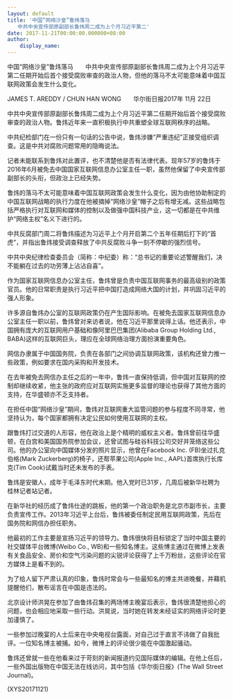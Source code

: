 ```yaml
---
layout: default
title: '中国“网络沙皇”鲁炜落马
　　中共中央宣传部原副部长鲁炜周二成为上个月习近平第二'
date: 2017-11-21T00:00:00.000000+08:00
author:
    display_name: 
---
```


中国“网络沙皇”鲁炜落马　　中共中央宣传部原副部长鲁炜周二成为上个月习近平第二任期开始后首个接受腐败审查的政治人物，但他的落马不太可能意味着中国互联网政策会发生什么变化。

JAMES T. AREDDY / CHUN HAN WONG　　华尔街日报2017年 11月 22日

中共中央宣传部原副部长鲁炜周二成为上个月习近平第二任期开始后首个接受腐败审查的政治人物。鲁炜近年来一直积极执行中共重塑全球互联网秩序的战略。

中共纪检部门在一份只有一句话的公告中说，鲁炜涉嫌“严重违纪”正接受组织调查。这是中共对腐败问题常用的隐晦说法。

记者未能联系到鲁炜对此置评，也不清楚他是否有法律代表。现年57岁的鲁炜于2016年6月被免去中国国家互联网信息办公室主任一职，虽然他保留了中央宣传部副部长的头衔，但政治上已经失势。

鲁炜的落马不太可能意味着中国互联网政策会发生什么变化，因为由他协助制定的中国互联网战略的执行力度在他被摘掉“网络沙皇”帽子之后有增无减。这些战略包括严格执行对互联网和媒体的控制以及做强中国科技产业，这一切都是在中共维护“网络主权”名义下进行的。

中共反腐部门周二将鲁炜描述为习近平上个月开启第二个五年任期后打下的“首虎”，并指出鲁炜接受调查释放了中共反腐败斗争一刻不停歇的强烈信号。

中共中央纪律检查委员会（简称：中纪委）称：“总书记的重要论述警醒我们，决不能躺在过去的功劳薄上沾沾自喜”。

作为国家互联网信息办公室主任，鲁炜曾是负责中国互联网事务的最高级别的政策官员。他的日常职责是执行习近平把中国打造成网络大国的计划，并巩固习近平的强人形象。

许多源自鲁炜办公室的互联网政策仍在产生国际影响。在被免去国家互联网信息办公室主任一职以前，鲁炜曾对来访者说，他在习近平那里说得上话。他还表示，中国拥有庞大的互联网用户基础和像阿里巴巴集团(Alibaba Group Holding Ltd., BABA)这样的互联网巨头，理应在全球网络治理方面扮演重要角色。

网信办隶属于中国国务院，负责在各部门之间协调互联网政策，该机构还曾力推一些政策，例如要求在国内采购和开发技术。

在去年被免去网信办主任之后的一年中，鲁炜一直保持低调，但中国对互联网的控制却继续收紧，他主张的政府应对互联网实施更多监督的理论也获得了其他方面的支持，在华盛顿亦不乏支持者。

在担任中国“网络沙皇”期间，鲁炜对互联网重大监管问题的参与程度不同寻常，他坚持认为，每个国家都拥有决定公民如何使用互联网的主权。

跟鲁炜打过交道的人形容，他在政治上是个精明的威权主义者。鲁炜曾前往华盛顿，在白宫和美国国务院参加会议，还曾试图与硅谷科技公司交好并笼络这些公司。他的办公室向中国媒体分发的照片显示，他曾在Facebook Inc. (FB)坐过扎克伯格(Mark Zuckerberg)的椅子，还帮苹果公司(Apple Inc., AAPL)首席执行长库克(Tim Cook)试戴当时还未发布的手表。

鲁炜是安徽人，成年于毛泽东时代末期。他入党时已31岁，几周后被新华社聘为桂林记者站记者。

在新华社的经历成了鲁炜仕途的跳板，他的第一个政治职务是北京市副市长，主要负责宣传工作。2013年习近平上台后，鲁炜被委任制定民用互联网政策，先后在国务院和网信办担任职务。

他最初的工作主要是宣扬习近平的领导力。鲁炜很快将目标锁定了当时中国主要的社交媒体平台微博(Weibo Co., WB)和一些知名博主。这些博主通过在微博上发表有关食品安全、房价和空气污染问题的尖锐评论获得了上千万粉丝，这些评论在官方媒体上是看不到的。

为了给人留下严肃认真的印象，鲁炜时常会与一些最知名的博主共进晚餐，并藉机提醒他们，散布谣言在中国是违法的。

北京设计师洪晃在参加了由鲁炜召集的两场博主晚宴后表示，鲁炜很清楚他担心的问题，也会相应地采取一些行动。洪晃说，当时她在转发未经证实的网络评论时更加谨慎了。

一些参加过晚宴的人士后来在中央电视台露面，对自己过于直言不讳做了自我批评。一位知名博主被捕。如今，微博上的评论很少能在中国激起骚动。

鲁炜还曾就一些在他看来过于苛刻的新闻报道约见国际媒体的编辑。在他上任后，一些外国出版物在中国无法在线访问，其中包括《华尔街日报》(The Wall Street Journal)。

(XYS20171121)

